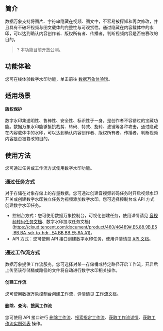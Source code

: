 ## 简介

数据万象支持将图片、字符串隐藏在视频、图文中，不容易被探知和再次修改，并且具有不破坏视频与图文载体的完整性与可观赏性。通过隐藏在内容载体中的水印，可以达到确认内容创作者、版权所有者、传播者，判断视频内容是否被篡改的目的。

>? 本功能目前开放公测。
>


## 功能体验

您可在线体验数字水印功能，单击前往 [数据万象体验馆](https://cloud.tencent.com/act/pro/ciExhibition)。

## 适用场景

#### 版权保护

数字水印集透明性、鲁棒性、安全性、标识性于一身，是创作者不容错过的宝藏功能。数据万象水印能够抵抗裁剪、转码、特效、旋转、滤镜等各种攻击，通过隐藏在内容载体中的水印，可以达到确认内容创作者、版权所有者、传播者，判断视频内容是否被篡改的目的。


## 使用方法

您可通过任务或工作流方式使用数字水印功能。

### 通过任务方式

对于存储在对象存储上的存量数据，您可通过创建音视频转码任务时开启视频水印开关或创建数字水印独立任务为视频添加数字水印。您可选择控制台或 API 方式创建数字水印任务。

- 控制台方式：您可使用数据万象控制台，可视化创建任务，使用详情请见 [音视频转码任务文档](https://cloud.tencent.com/document/product/460/46489#.E5.88.9B.E5.BB.BA.E9.9F.B3.E8.A7.86.E9.A2.91.E8.BD.AC.E7.A0.81.E4.BB.BB.E5.8A.A1)、数字水印提取任务文档](https://cloud.tencent.com/document/product/460/46489#.E5.88.9B.E5.BB.BA-sdr-to-hdr-.E4.BB.BB.E5.8A.A1)。
- API 方式：您可使用 API 接口创建数字水印任务，使用详情请见 [API 文档](https://cloud.tencent.com/document/product/460/46489#.E5.88.9B.E5.BB.BA.E9.9F.B3.E8.A7.86.E9.A2.91.E8.BD.AC.E7.A0.81.E4.BB.BB.E5.8A.A1)。


### 通过工作流方式

数据万象提供工作流服务，您可选择对某一存储桶或特定路径开启工作流，开启后上传至该存储桶或路径的文件将自动进行数字水印相关操作。

#### 创建工作流

您可使用数据万象控制台创建工作流，详情请见 [工作流文档](https://cloud.tencent.com/document/product/460/46488#.E5.88.9B.E5.BB.BA.E5.B7.A5.E4.BD.9C.E6.B5.81)。

#### 删除、查询、搜索工作流

您可使用 API 接口进行 [删除工作流](https://cloud.tencent.com/document/product/460/45947)、[搜索指定工作流](https://cloud.tencent.com/document/product/460/45948)、[获取工作流详情](https://cloud.tencent.com/document/product/460/45949)、[获取工作流实例列表](https://cloud.tencent.com/document/product/460/45950) 操作。

